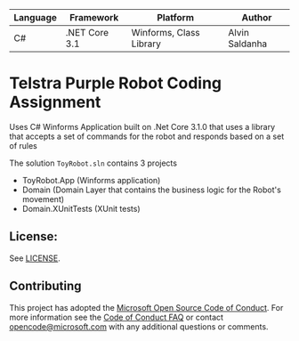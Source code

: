 | Language | Framework | Platform | Author |
| -------- | -------- |--------|--------|
| C# | .NET Core 3.1 | Winforms, Class Library | Alvin Saldanha


# Telstra Purple Robot Coding Assignment

Uses C# Winforms Application built on .Net Core 3.1.0 that uses a library that accepts a set of commands for the robot and responds based on a set of rules

The solution `ToyRobot.sln` contains 3 projects
  * ToyRobot.App (Winforms application)
  * Domain (Domain Layer that contains the business logic for the Robot's movement)
  * Domain.XUnitTests (XUnit tests)




## License:
See [LICENSE](LICENSE).


## Contributing
This project has adopted the [Microsoft Open Source Code of Conduct](https://opensource.microsoft.com/codeofconduct/).
For more information see the [Code of Conduct FAQ](https://opensource.microsoft.com/codeofconduct/faq/) or
contact [opencode@microsoft.com](mailto:opencode@microsoft.com) with any additional questions or comments.
